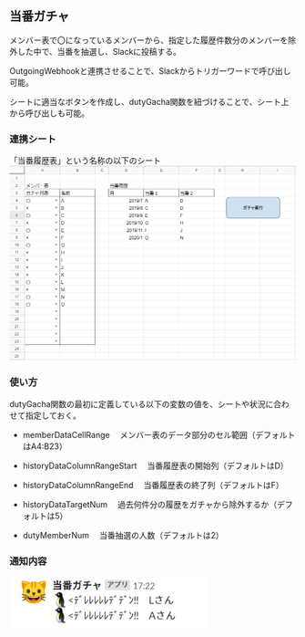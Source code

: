 ## 当番ガチャ
メンバー表で〇になっているメンバーから、指定した履歴件数分のメンバーを除外した中で、当番を抽選し、Slackに投稿する。

OutgoingWebhookと連携させることで、Slackからトリガーワードで呼び出し可能。

シートに適当なボタンを作成し、dutyGacha関数を紐づけることで、シート上から呼び出しも可能。

### 連携シート
「当番履歴表」という名称の以下のシート  
<img src="./sheet.png">

### 使い方
dutyGacha関数の最初に定義している以下の変数の値を、シートや状況に合わせて指定しておく。

- memberDataCellRange
　メンバー表のデータ部分のセル範囲（デフォルトはA4:B23）

- historyDataColumnRangeStart
　当番履歴表の開始列（デフォルトはD）

- historyDataColumnRangeEnd
　当番履歴表の終了列（デフォルトはF）

- historyDataTargetNum
　過去何件分の履歴をガチャから除外するか（デフォルトは5）

- dutyMemberNum
　当番抽選の人数（デフォルトは2）

### 通知内容
<img src="./result.png">

